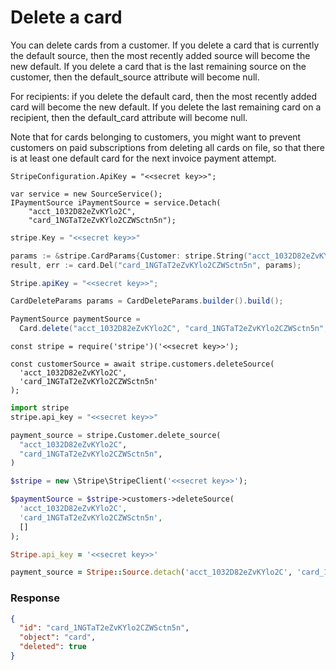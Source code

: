 # Delete a card

You can delete cards from a customer.
If you delete a card that is currently the default source, then the most recently added source will become the new default. If you delete a card that is the last remaining source on the customer, then the default_source attribute will become null.

For recipients: if you delete the default card, then the most recently added card will become the new default. If you delete the last remaining card on a recipient, then the default_card attribute will become null.

Note that for cards belonging to customers, you might want to prevent customers on paid subscriptions from deleting all cards on file, so that there is at least one default card for the next invoice payment attempt.


```dotnet
StripeConfiguration.ApiKey = "<<secret key>>";

var service = new SourceService();
IPaymentSource iPaymentSource = service.Detach(
    "acct_1032D82eZvKYlo2C",
    "card_1NGTaT2eZvKYlo2CZWSctn5n");
```

```go
stripe.Key = "<<secret key>>"

params := &stripe.CardParams{Customer: stripe.String("acct_1032D82eZvKYlo2C")};
result, err := card.Del("card_1NGTaT2eZvKYlo2CZWSctn5n", params);
```

```java
Stripe.apiKey = "<<secret key>>";

CardDeleteParams params = CardDeleteParams.builder().build();

PaymentSource paymentSource =
  Card.delete("acct_1032D82eZvKYlo2C", "card_1NGTaT2eZvKYlo2CZWSctn5n", params);
```

```node
const stripe = require('stripe')('<<secret key>>');

const customerSource = await stripe.customers.deleteSource(
  'acct_1032D82eZvKYlo2C',
  'card_1NGTaT2eZvKYlo2CZWSctn5n'
);
```

```python
import stripe
stripe.api_key = "<<secret key>>"

payment_source = stripe.Customer.delete_source(
  "acct_1032D82eZvKYlo2C",
  "card_1NGTaT2eZvKYlo2CZWSctn5n",
)
```

```php
$stripe = new \Stripe\StripeClient('<<secret key>>');

$paymentSource = $stripe->customers->deleteSource(
  'acct_1032D82eZvKYlo2C',
  'card_1NGTaT2eZvKYlo2CZWSctn5n',
  []
);
```

```ruby
Stripe.api_key = '<<secret key>>'

payment_source = Stripe::Source.detach('acct_1032D82eZvKYlo2C', 'card_1NGTaT2eZvKYlo2CZWSctn5n')
```

### Response

```json
{
  "id": "card_1NGTaT2eZvKYlo2CZWSctn5n",
  "object": "card",
  "deleted": true
}
```